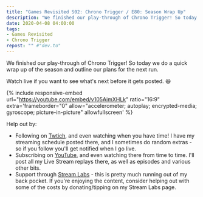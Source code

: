 ```yaml
---
title: "Games Revisited S02: Chrono Trigger / E80: Season Wrap Up"
description: "We finished our play-through of Chrono Trigger! So today we do a quick wrap up of the season and outline our plans for the next run."
date: 2020-04-08 04:00:00
tags:
- Games Revisited
- Chrono Trigger
repost: "" #"dev.to"
---
```


We finished our play-through of Chrono Trigger! So today we do a quick wrap up of the season and outline our plans for the next run.

Watch live if you want to see what's next before it gets posted. :smiley:
<!--more-->

{% include responsive-embed url="https://youtube.com/embed/v105AimXHLk" ratio="16:9" extra='frameborder="0" allow="accelerometer; autoplay; encrypted-media; gyroscope; picture-in-picture" allowfullscreen' %}

Help out by:
 * Following on [Twtich](https://twitch.tv/AnonJr_Live), and even watching when you have time! I have my streaming schedule posted there, and I sometimes do random extras - so if you follow you'll get notified when I go live.
 * Subscribing on [YouTube](http://www.youtube.com/channel/UCXafqhKHbkSUIrq0LAuu0tw), and even watching there from time to time. I'll post all my Live Stream replays there, as well as episodes and various other bits.
 * Support through [Stream Labs](https://streamlabs.com/anonjr_live) - this is pretty much running out of my back pocket. If you're enjoying the content, consider helping out with some of the costs by donating/tipping on my Stream Labs page.